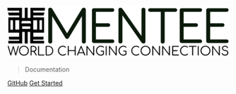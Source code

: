 <!-- _coverpage.md -->

![logo](media/mentee.png)

> Documentation

[GitHub](https://github.com/hack4impact-uiuc/mentee)
[Get Started](README)
